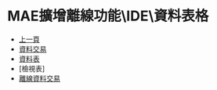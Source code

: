 # MAE擴增離線功能\IDE\資料表格
* [上一頁](../README.md)
* [資料交易](Posting)
* [資料表](Physical/README.md)
* [檢視表]
* [離線資料交易](OfflinePosting/README.md)
